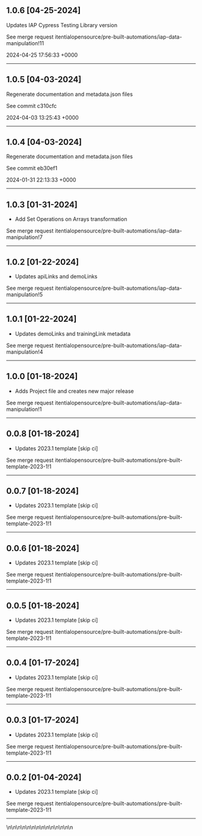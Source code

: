 
## 1.0.6 [04-25-2024]

Updates IAP Cypress Testing Library version

See merge request itentialopensource/pre-built-automations/iap-data-manipulation!11

2024-04-25 17:56:33 +0000

---

## 1.0.5 [04-03-2024]

Regenerate documentation and metadata.json files

See commit c310cfc

2024-04-03 13:25:43 +0000

---

## 1.0.4 [04-03-2024]

Regenerate documentation and metadata.json files

See commit eb30ef1

2024-01-31 22:13:33 +0000

---

## 1.0.3 [01-31-2024]

* Add Set Operations on Arrays transformation

See merge request itentialopensource/pre-built-automations/iap-data-manipulation!7

---

## 1.0.2 [01-22-2024]

* Updates apiLinks and demoLinks

See merge request itentialopensource/pre-built-automations/iap-data-manipulation!5

---

## 1.0.1 [01-22-2024]

* Updates demoLinks and trainingLink metadata

See merge request itentialopensource/pre-built-automations/iap-data-manipulation!4

---

## 1.0.0 [01-18-2024]

* Adds Project file and creates new major release

See merge request itentialopensource/pre-built-automations/iap-data-manipulation!1

---

## 0.0.8 [01-18-2024]

* Updates 2023.1 template [skip ci]

See merge request itentialopensource/pre-built-automations/pre-built-template-2023-1!1

---

## 0.0.7 [01-18-2024]

* Updates 2023.1 template [skip ci]

See merge request itentialopensource/pre-built-automations/pre-built-template-2023-1!1

---

## 0.0.6 [01-18-2024]

* Updates 2023.1 template [skip ci]

See merge request itentialopensource/pre-built-automations/pre-built-template-2023-1!1

---

## 0.0.5 [01-18-2024]

* Updates 2023.1 template [skip ci]

See merge request itentialopensource/pre-built-automations/pre-built-template-2023-1!1

---

## 0.0.4 [01-17-2024]

* Updates 2023.1 template [skip ci]

See merge request itentialopensource/pre-built-automations/pre-built-template-2023-1!1

---

## 0.0.3 [01-17-2024]

* Updates 2023.1 template [skip ci]

See merge request itentialopensource/pre-built-automations/pre-built-template-2023-1!1

---

## 0.0.2 [01-04-2024]

* Updates 2023.1 template [skip ci]

See merge request itentialopensource/pre-built-automations/pre-built-template-2023-1!1

---
\n\n\n\n\n\n\n\n\n\n\n\n\n\n
